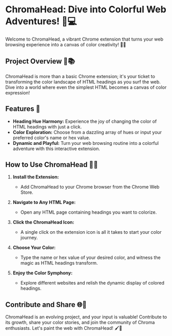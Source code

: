 # ChromaHead: Dive into Colorful Web Adventures! 🌈💻

Welcome to ChromaHead, a vibrant Chrome extension that turns your web browsing experience into a canvas of color creativity! 🚀✨

## Project Overview 🎨📚

ChromaHead is more than a basic Chrome extension; it's your ticket to transforming the color landscape of HTML headings as you surf the web. Dive into a world where even the simplest HTML becomes a canvas of color expression!

## Features 🌟

- **Heading Hue Harmony:** Experience the joy of changing the color of HTML headings with just a click.
- **Color Exploration:** Choose from a dazzling array of hues or input your preferred color's name or hex value.
- **Dynamic and Playful:** Turn your web browsing routine into a colorful adventure with this interactive extension.

## How to Use ChromaHead 🚀🎨

1. **Install the Extension:**
   - Add ChromaHead to your Chrome browser from the Chrome Web Store.

2. **Navigate to Any HTML Page:**
   - Open any HTML page containing headings you want to colorize.

3. **Click the ChromaHead Icon:**
   - A single click on the extension icon is all it takes to start your color journey.

4. **Choose Your Color:**
   - Type the name or hex value of your desired color, and witness the magic as HTML headings transform.

5. **Enjoy the Color Symphony:**
   - Explore different websites and relish the dynamic display of colored headings.

## Contribute and Share 🌐🤝

ChromaHead is an evolving project, and your input is valuable! Contribute to its growth, share your color stories, and join the community of Chroma enthusiasts. Let's paint the web with ChromaHead! 🖌️🌟
